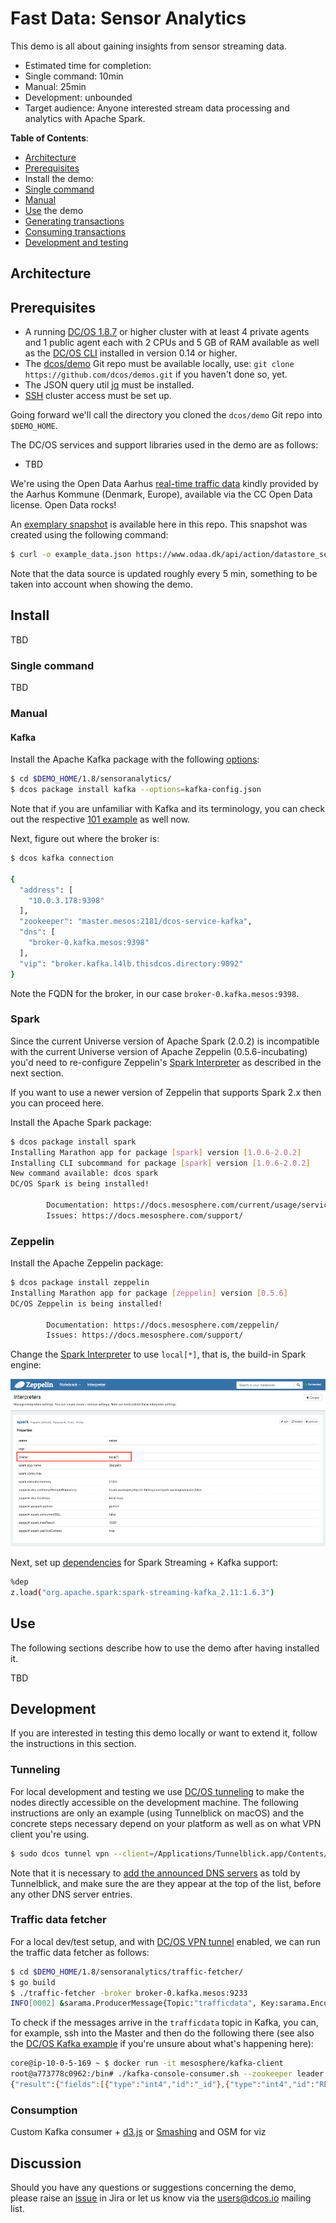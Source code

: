 # Fast Data: Sensor Analytics

This demo is all about gaining insights from sensor streaming data.



- Estimated time for completion:
 - Single command: 10min
 - Manual: 25min
 - Development: unbounded
- Target audience: Anyone interested stream data processing and analytics with Apache Spark.

**Table of Contents**:

- [Architecture](#architecture)
- [Prerequisites](#prerequisites)
- Install the demo:
 - [Single command](#single-command)
 - [Manual](#manual)
- [Use](#use) the demo
 - [Generating transactions](#generating-transactions)
 - [Consuming transactions](#consuming-transactions)
- [Development and testing](#development)

## Architecture

## Prerequisites

- A running [DC/OS 1.8.7](https://dcos.io/releases/1.8.7/) or higher cluster with at least 4 private agents and 1 public agent each with 2 CPUs and 5 GB of RAM available as well as the [DC/OS CLI](https://dcos.io/docs/1.8/usage/cli/install/) installed in version 0.14 or higher.
- The [dcos/demo](https://github.com/dcos/demos/) Git repo must be available locally, use: `git clone https://github.com/dcos/demos.git` if you haven't done so, yet.
- The JSON query util [jq](https://github.com/stedolan/jq/wiki/Installation) must be installed.
- [SSH](https://dcos.io/docs/1.8/administration/access-node/sshcluster/) cluster access must be set up.

Going forward we'll call the directory you cloned the `dcos/demo` Git repo into `$DEMO_HOME`.

The DC/OS services and support libraries used in the demo are as follows:

- TBD

We're using the Open Data Aarhus [real-time traffic  data](https://www.odaa.dk/dataset/realtids-trafikdata) kindly provided by the Aarhus Kommune (Denmark, Europe), available via the CC Open Data license. Open Data rocks!

An [exemplary snapshot](example_data.json) is available here in this repo. This snapshot was created using the following command:

```bash
$ curl -o example_data.json https://www.odaa.dk/api/action/datastore_search?resource_id=b3eeb0ff-c8a8-4824-99d6-e0a3747c8b0d&limit=5
```

Note that the data source is updated roughly every 5 min, something to be taken into account when showing the demo.

## Install

TBD

### Single command

TBD

### Manual

#### Kafka

Install the Apache Kafka package with the following [options](kafka-config.json):

```bash
$ cd $DEMO_HOME/1.8/sensoranalytics/
$ dcos package install kafka --options=kafka-config.json
```

Note that if you are unfamiliar with Kafka and its terminology, you can check out the respective [101 example](https://github.com/dcos/examples/tree/master/1.8/kafka) as well now.

Next, figure out where the broker is:

```bash
$ dcos kafka connection

{
  "address": [
    "10.0.3.178:9398"
  ],
  "zookeeper": "master.mesos:2181/dcos-service-kafka",
  "dns": [
    "broker-0.kafka.mesos:9398"
  ],
  "vip": "broker.kafka.l4lb.thisdcos.directory:9092"
}
```

Note the FQDN for the broker, in our case `broker-0.kafka.mesos:9398`.

### Spark

Since the current Universe version of Apache Spark (2.0.2) is incompatible with the
current Universe version of Apache Zeppelin (0.5.6-incubating) you'd need to re-configure
Zeppelin's [Spark Interpreter](http://zeppelin.apache.org/docs/0.5.6-incubating/interpreter/spark.html)
as described in the next section.

If you want to use a newer version of Zeppelin that supports Spark 2.x then you
can proceed here.

Install the Apache Spark package:

```bash
$ dcos package install spark
Installing Marathon app for package [spark] version [1.0.6-2.0.2]
Installing CLI subcommand for package [spark] version [1.0.6-2.0.2]
New command available: dcos spark
DC/OS Spark is being installed!

        Documentation: https://docs.mesosphere.com/current/usage/service-guides/spark/
        Issues: https://docs.mesosphere.com/support/
```

### Zeppelin

Install the Apache Zeppelin package:

```bash
$ dcos package install zeppelin
Installing Marathon app for package [zeppelin] version [0.5.6]
DC/OS Zeppelin is being installed!

        Documentation: https://docs.mesosphere.com/zeppelin/
        Issues: https://docs.mesosphere.com/support/
```

Change the [Spark Interpreter](http://zeppelin.apache.org/docs/0.5.6-incubating/interpreter/spark.html)
to use `local[*]`, that is, the build-in Spark engine:

![Changing Zeppelin's Spark Interpreter to local modem](img/zeppelin-spark-interpreter-localmode.png)

Next, set up [dependencies](https://spark.apache.org/docs/latest/streaming-kafka-0-10-integration.html#linking)
for Spark Streaming + Kafka support:

```bash
%dep
z.load("org.apache.spark:spark-streaming-kafka_2.11:1.6.3")
```

## Use

The following sections describe how to use the demo after having installed it.

TBD

## Development

If you are interested in testing this demo locally or want to extend it, follow the instructions in this section.


### Tunneling

For local development and testing we use [DC/OS tunneling](https://dcos.io/docs/1.8/administration/access-node/tunnel/) to make the nodes directly accessible on the development machine. The following instructions are only an example (using Tunnelblick on macOS) and the concrete steps necessary depend on your platform as well as on what VPN client you're using.

```bash
$ sudo dcos tunnel vpn --client=/Applications/Tunnelblick.app/Contents/Resources/openvpn/openvpn-2.3.12/openvpn
```

Note that it is necessary to [add the announced DNS servers]( https://support.apple.com/kb/PH18499?locale=en_US) as told by Tunnelblick, and make sure the are they appear at the top of the list, before any other DNS server entries.

### Traffic data fetcher

For a local dev/test setup, and with [DC/OS VPN tunnel](#tunneling) enabled, we can run the traffic data fetcher as follows:

```bash
$ cd $DEMO_HOME/1.8/sensoranalytics/traffic-fetcher/
$ go build
$ ./traffic-fetcher -broker broker-0.kafka.mesos:9233
INFO[0002] &sarama.ProducerMessage{Topic:"trafficdata", Key:sarama.Encoder(nil), Value:"{\"result\":{\"fields\":[{\"type\":\"int4\",\"id\":\"_id\"},{\"type\":\"int4\",\"id\":\"REPORT_ID\"},{\"type\":\"timestamp\",\"id\":\"TIMESTAMP\"},{\"type\":\"text\",\"id\":\"status\"},{\"type\":\"int4\",\"id\":\"avgMeasuredTime\"},{\"type\":\"int4\",\"id\":\"medianMeasuredTime\"},{\"type\":\"int4\",\"id\":\"vehicleCount\"},{\"type\":\"int4\",\"id\":\"avgSpeed\"}],\"records\":[{\"status\":\"OK\",\"avgMeasuredTime\":104,\"TIMESTAMP\":\"2017-01-13T11:50:00\",\"medianMeasuredTime\":104,\"avgSpeed\":19,\"vehicleCount\":9,\"_id\":418,\"REPORT_ID\":204273},{\"status\":\"OK\",\"avgMeasuredTime\":59,\"TIMESTAMP\":\"2017-01-13T11:50:00\",\"medianMeasuredTime\":59,\"avgSpeed\":35,\"vehicleCount\":6,\"_id\":53,\"REPORT_ID\":187748},{\"status\":\"OK\",\"avgMeasuredTime\":138,\"TIMESTAMP\":\"2017-01-13T11:50:00\",\"medianMeasuredTime\":138,\"avgSpeed\":30,\"vehicleCount\":11,\"_id\":228,\"REPORT_ID\":183091},{\"status\":\"OK\",\"avgMeasuredTime\":69,\"TIMESTAMP\":\"2017-01-13T11:54:00\",\"medianMeasuredTime\":69,\"avgSpeed\":48,\"vehicleCount\":8,\"_id\":330,\"REPORT_ID\":181331},{\"status\":\"OK\",\"avgMeasuredTime\":120,\"TIMESTAMP\":\"2017-01-13T11:55:00\",\"medianMeasuredTime\":120,\"avgSpeed\":61,\"vehicleCount\":5,\"_id\":338,\"REPORT_ID\":197951},{\"status\":\"OK\",\"avgMeasuredTime\":145,\"TIMESTAMP\":\"2017-01-13T11:55:00\",\"medianMeasuredTime\":145,\"avgSpeed\":51,\"vehicleCount\":3,\"_id\":345,\"REPORT_ID\":158505},{\"status\":\"OK\",\"avgMeasuredTime\":57,\"TIMESTAMP\":\"2017-01-13T11:55:00\",\"medianMeasuredTime\":57,\"avgSpeed\":70,\"vehicleCount\":6,\"_id\":395,\"REPORT_ID\":197463},{\"status\":\"OK\",\"avgMeasuredTime\":78,\"TIMESTAMP\":\"2016-10-05T09:29:00\",\"medianMeasuredTime\":78,\"avgSpeed\":67,\"vehicleCount\":17,\"_id\":450,\"REPORT_ID\":1164},{\"status\":\"OK\",\"avgMeasuredTime\":44,\"TIMESTAMP\":\"2017-01-13T11:50:00\",\"medianMeasuredTime\":44,\"avgSpeed\":39,\"vehicleCount\":20,\"_id\":381,\"REPORT_ID\":183009},{\"status\":\"OK\",\"avgMeasuredTime\":188,\"TIMESTAMP\":\"2017-01-13T11:50:00\",\"medianMeasuredTime\":188,\"avgSpeed\":15,\"vehicleCount\":2,\"_id\":49,\"REPORT_ID\":187509}]}}\n", Metadata:interface {}(nil), Offset:8, Partition:0, Timestamp:time.Time{sec:0, nsec:0, loc:(*time.Location)(nil)}, retries:0, flags:0}
```

To check if the messages arrive in the `trafficdata` topic in Kafka, you can, for example, ssh into the Master and then do the following there (see also the [DC/OS Kafka example](https://github.com/dcos/examples/tree/master/1.8/kafka#consume-a-message) if you're unsure about what's happening here):

```bash
core@ip-10-0-5-169 ~ $ docker run -it mesosphere/kafka-client
root@a773778c0962:/bin# ./kafka-console-consumer.sh --zookeeper leader.mesos:2181/dcos-service-kafka --topic trafficdata --from-beginning
{"result":{"fields":[{"type":"int4","id":"_id"},{"type":"int4","id":"REPORT_ID"},{"type":"timestamp","id":"TIMESTAMP"},{"type":"text","id":"status"},{"type":"int4","id":"avgMeasuredTime"},{"type":"int4","id":"medianMeasuredTime"},{"type":"int4","id":"vehicleCount"},{"type":"int4","id":"avgSpeed"}],"records":[{"status":"OK","avgMeasuredTime":104,"TIMESTAMP":"2017-01-13T11:50:00","medianMeasuredTime":104,"avgSpeed":19,"vehicleCount":9,"_id":418,"REPORT_ID":204273},{"status":"OK","avgMeasuredTime":59,"TIMESTAMP":"2017-01-13T11:50:00","medianMeasuredTime":59,"avgSpeed":35,"vehicleCount":6,"_id":53,"REPORT_ID":187748},{"status":"OK","avgMeasuredTime":138,"TIMESTAMP":"2017-01-13T11:50:00","medianMeasuredTime":138,"avgSpeed":30,"vehicleCount":11,"_id":228,"REPORT_ID":183091},{"status":"OK","avgMeasuredTime":69,"TIMESTAMP":"2017-01-13T11:54:00","medianMeasuredTime":69,"avgSpeed":48,"vehicleCount":8,"_id":330,"REPORT_ID":181331},{"status":"OK","avgMeasuredTime":120,"TIMESTAMP":"2017-01-13T11:55:00","medianMeasuredTime":120,"avgSpeed":61,"vehicleCount":5,"_id":338,"REPORT_ID":197951},{"status":"OK","avgMeasuredTime":145,"TIMESTAMP":"2017-01-13T11:55:00","medianMeasuredTime":145,"avgSpeed":51,"vehicleCount":3,"_id":345,"REPORT_ID":158505},{"status":"OK","avgMeasuredTime":57,"TIMESTAMP":"2017-01-13T11:55:00","medianMeasuredTime":57,"avgSpeed":70,"vehicleCount":6,"_id":395,"REPORT_ID":197463},{"status":"OK","avgMeasuredTime":78,"TIMESTAMP":"2016-10-05T09:29:00","medianMeasuredTime":78,"avgSpeed":67,"vehicleCount":17,"_id":450,"REPORT_ID":1164},{"status":"OK","avgMeasuredTime":44,"TIMESTAMP":"2017-01-13T11:50:00","medianMeasuredTime":44,"avgSpeed":39,"vehicleCount":20,"_id":381,"REPORT_ID":183009},{"status":"OK","avgMeasuredTime":188,"TIMESTAMP":"2017-01-13T11:50:00","medianMeasuredTime":188,"avgSpeed":15,"vehicleCount":2,"_id":49,"REPORT_ID":187509}]}}
```


### Consumption

Custom Kafka consumer + [d3.js](https://d3js.org/) or [Smashing](https://github.com/Smashing/smashing) and OSM for viz

## Discussion

Should you have any questions or suggestions concerning the demo, please raise an [issue](https://dcosjira.atlassian.net/) in Jira or let us know via the [users@dcos.io](mailto:users@dcos.io) mailing list.
